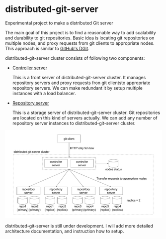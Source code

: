 distributed-git-server
========

Experimental project to make a distributed Git server

The main goal of this project is to find a reasonable way to add scalability and durability to git repositories. Basic idea is locating git repositories on multiple nodes, and proxy requests from git clients to appropriate nodes. This approach is similar to [GitHub's DGit](https://githubengineering.com/introducing-dgit/).

distributed-git-server cluster consists of following two components:

- [Controller server](https://github.com/takezoe/distributed-git-server/tree/master/dgit-controller-server)

  This is a front server of distributed-git-server cluster. It manages repository servers and proxy requests fron git clientsto appropriate repository servers. We can make redundant it by setup multiple instances with a load balancer. 

- [Repository server](https://github.com/takezoe/distributed-git-server/tree/master/dgit-repository-server)

  This is a storage server of distributed-git-server cluster. Git repositories are located on this kind of servers actually. We can add any number of repository server instances to distributed-git-server cluster.

![Architecture](architecture.png)

distributed-git-server is still under development. I will add more detailed architecture documentation, and instruction how to setup.
